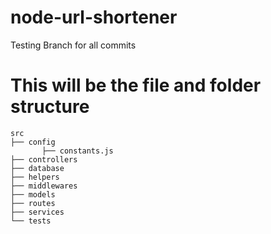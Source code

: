# node-url-shortener
Testing Branch for all commits



# This will be the file and folder structure

    src
    ├── config
           ├── constants.js  
    ├── controllers  
    ├── database
    ├── helpers  
    ├── middlewares 
    ├── models 
    ├── routes   
    ├── services  
    └── tests                     